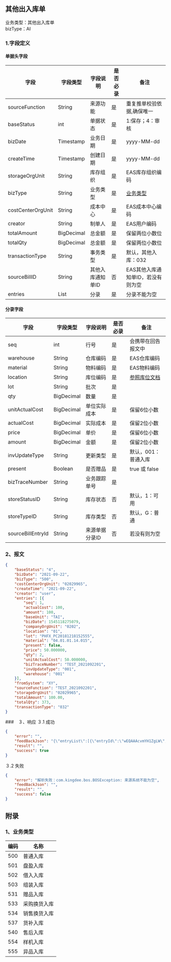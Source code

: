 ## 其他出入库单

业务类型：其他出入库单<br>
bizType：AI<br>

### 1.字段定义
#### 单据头字段

| 字段 | 字段类型 | 字段说明 | 是否必录 | 备注 |
| ------ | ------ | ------ | ------ | ------ |
| sourceFunction | String | 来源功能 | 是 | 重复推单校验依据,确保唯一 |
| baseStatus | int | 单据状态 | 是 | 1:保存；4：审核 |
| bizDate | Timestamp | 业务日期 | 是 | yyyy-MM-dd |
| createTime | Timestamp | 创建日期 | 是 | yyyy-MM-dd |
| storageOrgUnit | String | 库存组织 | 是 | EAS库存组织编码 |
| bizType | String  | 业务类型  | 是 |   [业务类型](#bizType) |
| costCenterOrgUnit | String  | 成本中心  | 是 | EAS成本中心编码 |
| creator | String  | 制单人  | 是 |  EAS用户编码 |
| totalAmount | BigDecimal  | 总金额  | 是 |  保留两位小数位 |
| totalQty | BigDecimal  | 总金额  | 是 |  保留两位小数位 |
| transactionType | String  | 事务类型  | 是 |  默认，其他入库：032 |
| sourceBillID | String | 其他入库通知单ID | 否 | EAS其他入库通知单ID，若没有则为空 |
| entries | List  | 分录  | 是 |  分录不能为空 |

#### 分录字段

| 字段 | 字段类型 | 字段说明 | 是否必录 | 备注 |
| ------ | ------ | ------ | ------ | ------ |
| seq | int | 行号 | 是 | 会携带在回告报文中 |
| warehouse | String | 仓库编码 | 是 | EAS仓库编码 |
| material | String | 物料编码 | 是 | EAS物料编码 |
| location | String | 库位编码 | 是 | [参照库位文档](https://github.com/cthd2000/eas_proxy/blob/master/model/基础资料/库位.md) |
| lot | String | 批次 | 是 |  |
| qty | BigDecimal | 数量 | 是 |  |
| unitActualCost | BigDecimal | 单位实际成本 | 是 | 保留6位小数 |
| actualCost | BigDecimal | 实际成本 | 是 | 保留2位小数 |
| price | BigDecimal | 单价 | 是 | 保留6位小数 |
| amount | BigDecimal | 金额 | 是 | 保留2位小数 |
| invUpdateType | String | 更新类型 | 是 | 默认，001：普通入库 |
| present | Boolean | 是否赠品 | 是 | true 或 false |
| bizTraceNumber | String | 业务跟踪单号 | 是 |  |
| storeStatusID | String | 库存状态 | 否 | 默认，1：可用 |
| storeTypeID | String | 库存类型 | 否 | 默认，G：普通 |
| sourceBillEntryId | String | 来源单据分录ID | 否 | 若没有则为空 |

### 2、报文
```json
{
	"baseStatus": "4",
	"bizDate": "2021-09-22",
	"bizType": "500",
	"costCenterOrgUnit": "02029965",
	"createTime": "2021-09-22",
	"creator": "user",
	"entries": [{
		"seq": 1,
		"actualCost": 100,
		"amount": 100,
		"baseUnit": "TAI",
		"bizDate": 1545118275079,
		"companyOrgUnit": "0202",
		"location": "01",
		"lot": "PHFX_PC20181218152555",
		"material": "04.01.01.14.015",
		"present": false,
		"price": 50.000000,
		"qty": 2,
		"unitActualCost": 50.000000,
		"bizTraceNumber": "TEST_2021092201",
		"invUpdateType": "001",
		"warehouse": "001"
	}],
	"fromSystem": "XY",
	"sourceFunction": "TEST_2021092201",
	"storageOrgUnit": "02029965",
	"totalAmount": 100.00,
	"totalQty": 373,
	"transactionType": "032"
}
```

###　３、响应
３.1 成功
```json
{
	"error": "",
	"feedBackJson": "{\"entryList\":[{\"entryId\":\"wEQAAAcvmYH1ZgLW\",\"materialCode\":\"04.01.01.14.015\",\"seq\":1}],\"id\":\"wEQAAAcvmYCk0E0j\",\"orderNumber\":\"QR020220210900001\",\"success\":true}",
	"result": "",
	"success": true
}
```

３.2 失败
```json
{
	"error": "解析失败：com.kingdee.bos.BOSException: 来源系统不能为空",
	"feedBackJson": "",
	"result": "",
	"success": false
}
```


## 附录

### <span id="bizType">1、业务类型</span>

| 编码 | 名称 |
| ------ | ------ |
| 500 | 普通入库 |
| 501 | 盘盈入库 |
| 502 | 借入入库 |
| 503 | 组装入库 |
| 531 | 赠品入库 |
| 533 | 采购换货入库 |
| 534 | 销售换货入库 |
| 537 | 货补入库 |
| 540 | 售后入库 |
| 554 | 样机入库 |
| 555 | 异品入库 |

